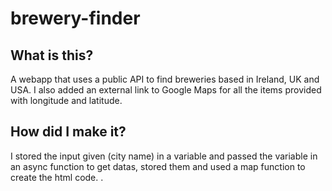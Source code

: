 # brewery-finder  
## What is this?  
A webapp that uses a public API to find breweries based in Ireland, UK and USA. I also added an external link to Google Maps for all the items provided with longitude and latitude.  
## How did I make it?  
I stored the input given (city name) in a variable and passed the variable in an async function to get datas, stored them and used a map function to create the html code. .

